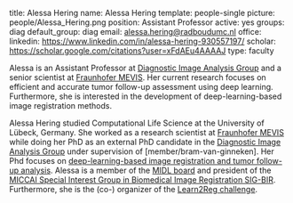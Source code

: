 title: Alessa Hering
name: Alessa Hering
template: people-single
picture: people/Alessa_Hering.png
position: Assistant Professor
active: yes
groups: diag
default_group: diag
email: alessa.hering@radboudumc.nl
office: 
linkedin: https://www.linkedin.com/in/alessa-hering-930557197/
scholar: https://scholar.google.com/citations?user=xFdAEu4AAAAJ
type: faculty

Alessa is an Assistant Professor at [Diagnostic Image Analysis Group](http://www.diagnijmegen.nl) and a senior scientist at [Fraunhofer MEVIS](https://www.mevis.fraunhofer.de/). Her current research focuses on efficient and accurate tumor follow-up assessment using deep learning. Furthermore, she is interested in the development of deep-learning-based image registration methods.

Alessa Hering studied Computational Life Science at the University of Lübeck, Germany. She worked as a research scientist at [Fraunhofer MEVIS](https://www.mevis.fraunhofer.de/) while doing her PhD as an external PhD candidate in the [Diagnostic Image Analysis Group](http://www.diagnijmegen.nl/) under supervision of [member/bram-van-ginneken]. Her Phd focuses on [deep-learning-based image registration and tumor follow-up analysis](/publications/heri22/). Alessa is a member of the [MIDL board](https://www.midl.io/) and president of the [MICCAI Special Interest Group in Biomedical Image Registration SIG-BIR](http://www.miccai.org/special-interest-groups/bir/). Furthermore, she is the (co-) organizer of the [Learn2Reg challenge](https://learn2reg.grand-challenge.org/).
